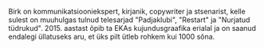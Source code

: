 Birk on kommunikatsiooniekspert, kirjanik, copywriter ja stsenarist, kelle sulest on muuhulgas tulnud telesarjad "Padjaklubi", "Restart" ja "Nurjatud tüdrukud". 2015. aastast õpib ta EKAs kujundusgraafika erialal ja on saanud endalegi üllatuseks aru, et üks pilt ütleb rohkem kui 1000 sõna.
